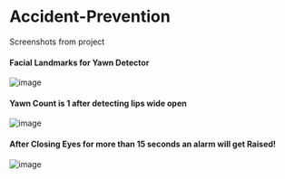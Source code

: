 # Accident-Prevention
Screenshots from project

<h4>Facial Landmarks for Yawn Detector </h4>

![image](https://user-images.githubusercontent.com/38164177/211210655-16967d0c-d6cf-4c28-bd8c-412413c755b9.png)

<h4>Yawn Count is 1 after detecting lips wide open</h4>

![image](https://user-images.githubusercontent.com/38164177/211210677-16db5f73-ad6f-45f1-a153-361f6750e56b.png)
  
<h4>After Closing Eyes for more than 15 seconds an alarm will get Raised!</h4>

![image](https://user-images.githubusercontent.com/38164177/211210920-9637a68b-082a-4c06-9585-25a707038682.png)





